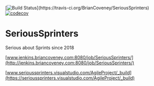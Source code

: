 [![Build Status](https://travis-ci.org/BrianCoveney/SeriousSprinters.svg?)](https://travis-ci.org/BrianCoveney/SeriousSprinters)
[![codecov](https://codecov.io/gh/BrianCoveney/SeriousSprinters/branch/master/graph/badge.svg)](https://codecov.io/gh/BrianCoveney/SeriousSprinters)

# SeriousSprinters

Serious about Sprints since 2018

[www.jenkins.briancoveney.com:8080/job/SeriousSprinters/](http://jenkins.briancoveney.com:8080/job/SeriousSprinters/)

[www.serioussprinters.visualstudio.com/AgileProject/_build](https://serioussprinters.visualstudio.com/AgileProject/_build)
